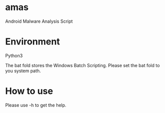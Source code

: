 # amas
  Android Malware Analysis Script

# Environment

Python3

The bat fold stores the Windows Batch Scripting.
Please set the bat fold to you system path.

# How to use

Please use -h to get the help.
